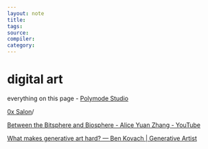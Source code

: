 ```yaml
---
layout: note
title:
tags: 
source:
compiler:
category:
---
```


# digital art

everything on this page - [Polymode Studio](https://www.polymode.studio)

[0x Salon](https://0xsalon.pubpub.org)/

[Between the Bitsphere and Biosphere - Alice Yuan Zhang - YouTube](https://www.youtube.com/watch?v=_jC0ikCC3sc&t=18s)

[What makes generative art hard? &mdash; Ben Kovach | Generative Artist](https://bendotk.com/writing/what-makes-generative-art-hard)